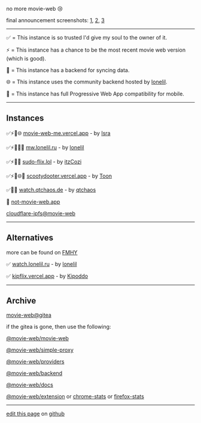 no more movie-web 😢

final announcement screenshots: [1](https://files.catbox.moe/ddesj8.png), [2](https://files.catbox.moe/270b6n.png), [3](https://files.catbox.moe/m8kl57.png)

---

✅ = This instance is so trusted I'd give my soul to the owner of it.

⚡️ = This instance has a chance to be the most recent movie web version (which is good).

💾 = This instance has a backend for syncing data.

🌐 = This instance uses the community backend hosted by [lonelil](https://github.com/lonelil).

📱 = This instance has full Progressive Web App compatibility for mobile.

---

## Instances

✅⚡💾🌐 [movie-web-me.vercel.app](https://movie-web-me.vercel.app) - by [Isra](https://github.com/zisra)

✅⚡️💾🌐📱 [mw.lonelil.ru](https://mw.lonelil.ru) - by [lonelil](https://github.com/lonelil)

✅⚡💾📱 [sudo-flix.lol](https://sudo-flix.lol) - by [itzCozi](https://gitlab.com/itzCozi)

✅⚡💾🌐📱 [scootydooter.vercel.app](https://scootydooter.vercel.app) - by [Toon](https://github.com/Toon-arch)

✅💾📱 [watch.qtchaos.de](https://watch.qtchaos.de) - by [qtchaos](https://github.com/qtchaos)

💾 [not-movie-web.app](https://not-movie-web.app)

[cloudflare-ipfs@movie-web](https://k51qzi5uqu5diql6nkzokwdvz9511dp9itillc7xhixptq14tk1oz8agh3wrjd.ipns.cf-ipfs.com)

---

## Alternatives

more can be found on [FMHY](https://fmhy.pages.dev/videopiracyguide)

✅ [watch.lonelil.ru](https://watch.lonelil.ru) - by [lonelil](https://github.com/lonelil)

✅ [kipflix.vercel.app](https://kipflix.vercel.app) - by [Kipoddo](https://github.com/Kipoddo)

---

## Archive

[movie-web@gitea](https://gitea-production-9f32.up.railway.app/explore/repos)

if the gitea is gone, then use the following:

[@movie-web/movie-web](https://github.com/lonelil/movie-web)

[@movie-web/simple-proxy](https://github.com/TheScreechingBagel/simple-proxy-mw)

[@movie-web/providers](https://github.com/lonelil/providers)

[@movie-web/backend](https://github.com/rrosajp/backend)

[@movie-web/docs](https://github.com/TheScreechingBagel/docs)

[@movie-web/extension](https://github.com/TheScreechingBagel/extension) or [chrome-stats](https://chrome-stats.com/d/hoffoikpiofojilgpofjhnkkamfnnhmm) or [firefox-stats](https://firefox-stats.com/d/movie-web-extension)

---

[edit this page](https://github.com/erynith/movie-web-instances/edit/main/page.md) on [github](https://github.com/erynith/movie-web-instances)
